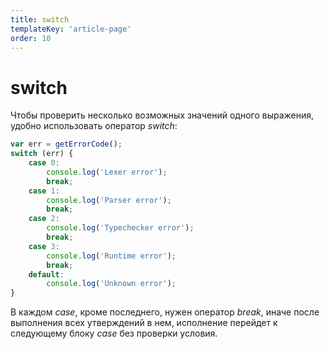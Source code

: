 ```yaml
---
title: switch
templateKey: 'article-page'
order: 10
---
```

# switch
Чтобы проверить несколько возможных значений одного выражения, удобно использовать оператор *switch*:
```javascript
var err = getErrorCode();
switch (err) {
    case 0:
        console.log('Lexer error');
        break;
    case 1:
        console.log('Parser error');
        break;
    case 2:
        console.log('Typechecker error');
        break;
    case 3:
        console.log('Runtime error');
        break;
    default:
        console.log('Unknown error');
}
```
В каждом *case*, кроме последнего, нужен оператор *break*, иначе после выполнения всех утверждений в нем, исполнение перейдет к следующему блоку *case* без проверки условия.